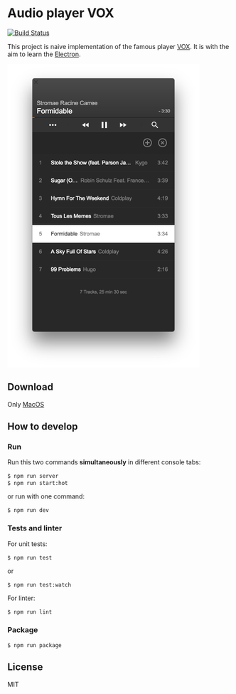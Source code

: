 # Audio player VOX

[![Build Status](https://travis-ci.org/fresk-nc/VOX.svg?branch=master)](https://travis-ci.org/fresk-nc/VOX)

This project is naive implementation of the famous player [VOX](https://coppertino.com/).
It is with the aim to learn the [Electron](http://electron.atom.io/).

![screenshot](screenshot.png)

## Download

Only [MacOS](https://github.com/fresk-nc/VOX/releases)

## How to develop
### Run

Run this two commands **simultaneously** in different console tabs:

```
$ npm run server
$ npm run start:hot
```

or run with one command:

```
$ npm run dev
```

### Tests and linter

For unit tests:
```
$ npm run test
```
or
```
$ npm run test:watch
```

For linter:
```
$ npm run lint
```
### Package

```
$ npm run package
```

## License
MIT